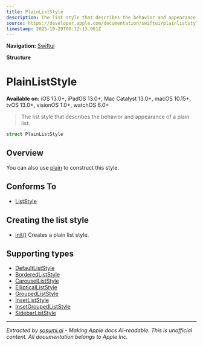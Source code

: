 ```yaml
---
title: PlainListStyle
description: The list style that describes the behavior and appearance of a plain list.
source: https://developer.apple.com/documentation/swiftui/plainliststyle
timestamp: 2025-10-29T00:12:13.061Z
---
```


**Navigation:** [Swiftui](/documentation/swiftui)

**Structure**

# PlainListStyle

**Available on:** iOS 13.0+, iPadOS 13.0+, Mac Catalyst 13.0+, macOS 10.15+, tvOS 13.0+, visionOS 1.0+, watchOS 6.0+

> The list style that describes the behavior and appearance of a plain list.

```swift
struct PlainListStyle
```

## Overview

You can also use [plain](/documentation/swiftui/liststyle/plain) to construct this style.

## Conforms To

- [ListStyle](/documentation/swiftui/liststyle)

## Creating the list style

- [init()](/documentation/swiftui/plainliststyle/init()) Creates a plain list style.

## Supporting types

- [DefaultListStyle](/documentation/swiftui/defaultliststyle)
- [BorderedListStyle](/documentation/swiftui/borderedliststyle)
- [CarouselListStyle](/documentation/swiftui/carouselliststyle)
- [EllipticalListStyle](/documentation/swiftui/ellipticalliststyle)
- [GroupedListStyle](/documentation/swiftui/groupedliststyle)
- [InsetListStyle](/documentation/swiftui/insetliststyle)
- [InsetGroupedListStyle](/documentation/swiftui/insetgroupedliststyle)
- [SidebarListStyle](/documentation/swiftui/sidebarliststyle)

---

*Extracted by [sosumi.ai](https://sosumi.ai) - Making Apple docs AI-readable.*
*This is unofficial content. All documentation belongs to Apple Inc.*
